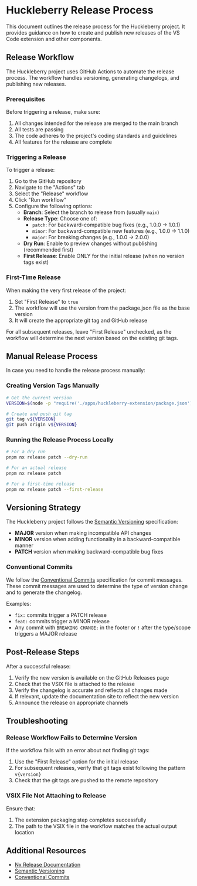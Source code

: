 # Huckleberry Release Process

This document outlines the release process for the Huckleberry project. It provides guidance on how to create and publish new releases of the VS Code extension and other components.

## Release Workflow

The Huckleberry project uses GitHub Actions to automate the release process. The workflow handles versioning, generating changelogs, and publishing new releases.

### Prerequisites

Before triggering a release, make sure:

1. All changes intended for the release are merged to the main branch
2. All tests are passing
3. The code adheres to the project's coding standards and guidelines
4. All features for the release are complete

### Triggering a Release

To trigger a release:

1. Go to the GitHub repository
2. Navigate to the "Actions" tab
3. Select the "Release" workflow
4. Click "Run workflow"
5. Configure the following options:
   - **Branch**: Select the branch to release from (usually `main`)
   - **Release Type**: Choose one of:
     - `patch`: For backward-compatible bug fixes (e.g., 1.0.0 → 1.0.1)
     - `minor`: For backward-compatible new features (e.g., 1.0.0 → 1.1.0)
     - `major`: For breaking changes (e.g., 1.0.0 → 2.0.0)
   - **Dry Run**: Enable to preview changes without publishing (recommended first)
   - **First Release**: Enable ONLY for the initial release (when no version tags exist)

### First-Time Release

When making the very first release of the project:

1. Set "First Release" to `true`
2. The workflow will use the version from the package.json file as the base version
3. It will create the appropriate git tag and GitHub release

For all subsequent releases, leave "First Release" unchecked, as the workflow will determine the next version based on the existing git tags.

## Manual Release Process

In case you need to handle the release process manually:

### Creating Version Tags Manually

```bash
# Get the current version
VERSION=$(node -p "require('./apps/huckleberry-extension/package.json').version")

# Create and push git tag
git tag v${VERSION}
git push origin v${VERSION}
```

### Running the Release Process Locally

```bash
# For a dry run
pnpm nx release patch --dry-run

# For an actual release
pnpm nx release patch

# For a first-time release
pnpm nx release patch --first-release
```

## Versioning Strategy

The Huckleberry project follows the [Semantic Versioning](https://semver.org/) specification:

- **MAJOR** version when making incompatible API changes
- **MINOR** version when adding functionality in a backward-compatible manner
- **PATCH** version when making backward-compatible bug fixes

### Conventional Commits

We follow the [Conventional Commits](https://www.conventionalcommits.org/) specification for commit messages. These commit messages are used to determine the type of version change and to generate the changelog.

Examples:
- `fix:` commits trigger a PATCH release
- `feat:` commits trigger a MINOR release
- Any commit with `BREAKING CHANGE:` in the footer or `!` after the type/scope triggers a MAJOR release

## Post-Release Steps

After a successful release:

1. Verify the new version is available on the GitHub Releases page
2. Check that the VSIX file is attached to the release
3. Verify the changelog is accurate and reflects all changes made
4. If relevant, update the documentation site to reflect the new version
5. Announce the release on appropriate channels

## Troubleshooting

### Release Workflow Fails to Determine Version

If the workflow fails with an error about not finding git tags:

1. Use the "First Release" option for the initial release
2. For subsequent releases, verify that git tags exist following the pattern `v{version}`
3. Check that the git tags are pushed to the remote repository

### VSIX File Not Attaching to Release

Ensure that:
1. The extension packaging step completes successfully
2. The path to the VSIX file in the workflow matches the actual output location

## Additional Resources

- [Nx Release Documentation](https://nx.dev/features/manage-releases)
- [Semantic Versioning](https://semver.org/)
- [Conventional Commits](https://www.conventionalcommits.org/)
